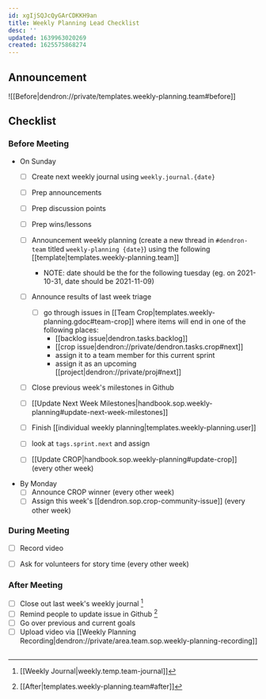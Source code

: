 ```yaml
---
id: xgIjSQJcQyGArCDKKH9an
title: Weekly Planning Lead Checklist
desc: ''
updated: 1639963020269
created: 1625575868274
---
```


## Announcement

![[Before|dendron://private/templates.weekly-planning.team#before]]

## Checklist

### Before Meeting

- On Sunday
  - [ ] Create next weekly journal using `weekly.journal.{date}` 
  - [ ] Prep announcements
  - [ ] Prep discussion points
  - [ ] Prep wins/lessons
  - [ ] Announcement weekly planning (create a new thread in `#dendron-team` titled `weekly-planning {date}`) using the following [[template|templates.weekly-planning.team]]
      - NOTE: date should be the for the following tuesday (eg. on 2021-10-31, date should be 2021-11-09)

  - [ ] Announce results of last week triage
    - [ ] go through issues in [[Team Crop|templates.weekly-planning.gdoc#team-crop]] where items will end in one of the following places:
        - [[backlog issue|dendron.tasks.backlog]]
        - [[crop issue|dendron://private/dendron.tasks.crop#next]]
        - assign it to a team member for this current sprint
        - assign it as an upcoming [[project|dendron://private/proj#next]]
  - [ ] Close previous week's milestones in Github
  - [ ] [[Update Next Week Milestones|handbook.sop.weekly-planning#update-next-week-milestones]]
  - [ ] Finish [[individual weekly planning|templates.weekly-planning.user]]
  - [ ] look at `tags.sprint.next` <!-- [[tags.sprint.next]] --> and assign
  - [ ] [[Update CROP|handbook.sop.weekly-planning#update-crop]] (every other week)

- By Monday
  - [ ] Announce CROP winner (every other week)
  - [ ] Assign this week's [[dendron.sop.crop-community-issue]] (every other week)

### During Meeting
- [ ] Record video
- [ ] Ask for volunteers for story time (every other week)


### After Meeting
<!-- 
Aspirational, we don't do this right now
- [ ] Ensure current [milestone](https://github.com/dendronhq/dendron/milestones) tasks are in the weekly journal
- [ ] Update [[rfc]] so it's current.
-->
- [ ] Close out last week's weekly journal [^1]
- [ ] Remind people to update issue in Github [^2] 
- [ ] Go over previous and current goals 
- [ ] Upload video via [[Weekly Planning Recording|dendron://private/area.team.sop.weekly-planning-recording]]

##

[^1]: [[Weekly Journal|weekly.temp.team-journal]] 
[^2]: [[After|templates.weekly-planning.team#after]]
[^meet-gdoc]: [meet gdoc](https://docs.google.com/document/d/1GEZfMMHLmz5AIvGoZrjM24TL7r_XjlmuerjEa2L9Pmo/edit#)
